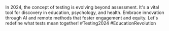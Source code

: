 In 2024, the concept of testing is evolving beyond assessment. It's a vital tool for discovery in education, psychology, and health. Embrace innovation through AI and remote methods that foster engagement and equity. Let's redefine what tests mean together! #Testing2024 #EducationRevolution